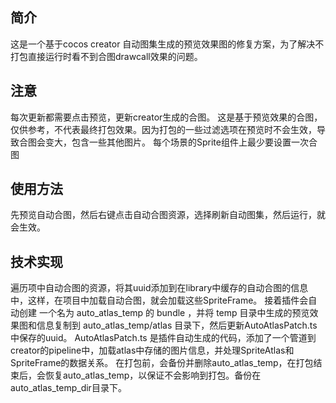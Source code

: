 ## 简介

这是一个基于cocos creator 自动图集生成的预览效果图的修复方案，为了解决不打包直接运行时看不到合图drawcall效果的问题。

## 注意

每次更新都需要点击预览，更新creator生成的合图。
这是基于预览效果的合图，仅供参考，不代表最终打包效果。因为打包的一些过滤选项在预览时不会生效，导致合图会变大，包含一些其他图片。
每个场景的Sprite组件上最少要设置一次合图

## 使用方法

先预览自动合图，然后右键点击自动合图资源，选择刷新自动图集，然后运行，就会生效。

## 技术实现

遍历项中自动合图的资源，将其uuid添加到在library中缓存的自动合图的信息中，这样，在项目中加载自动合图，就会加载这些SpriteFrame。
接着插件会自动创建 一个名为 auto_atlas_temp 的 bundle ，并将 temp 目录中生成的预览效果图和信息复制到 auto_atlas_temp/atlas 目录下，然后更新AutoAtlasPatch.ts中保存的uuid。
AutoAtlasPatch.ts 是插件自动生成的代码，添加了一个管道到creator的pipeline中，加载atlas中存储的图片信息，并处理SpriteAtlas和SpriteFrame的数据关系。
在打包前，会备份并删除auto_atlas_temp，在打包结束后，会恢复auto_atlas_temp，以保证不会影响到打包。备份在auto_atlas_temp_dir目录下。
